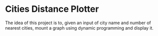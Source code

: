 # Cities Distance Plotter
The idea of this project is to, given an input of city name and number of nearest cities, mount a graph using dynamic programming and display it. 